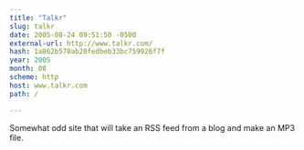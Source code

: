 ```yaml
---
title: "Talkr"
slug: talkr
date: 2005-08-24 09:51:50 -0500
external-url: http://www.talkr.com/
hash: 1a862b570ab20fedbeb33bc759926f7f
year: 2005
month: 08
scheme: http
host: www.talkr.com
path: /

---
```


Somewhat odd site that will take an RSS feed from a blog and make an MP3 file.
